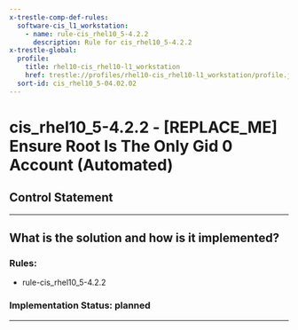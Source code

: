 ```yaml
---
x-trestle-comp-def-rules:
  software-cis_l1_workstation:
    - name: rule-cis_rhel10_5-4.2.2
      description: Rule for cis_rhel10_5-4.2.2
x-trestle-global:
  profile:
    title: rhel10-cis_rhel10-l1_workstation
    href: trestle://profiles/rhel10-cis_rhel10-l1_workstation/profile.json
  sort-id: cis_rhel10_5-04.02.02
---
```


# cis_rhel10_5-4.2.2 - \[REPLACE_ME\] Ensure Root Is The Only Gid 0 Account (Automated)

## Control Statement

______________________________________________________________________

## What is the solution and how is it implemented?

<!-- For implementation status enter one of: implemented, partial, planned, alternative, not-applicable -->

<!-- Note that the list of rules under ### Rules: is read-only and changes will not be captured after assembly to JSON -->

<!-- Add control implementation description here for control: cis_rhel10_5-4.2.2 -->

### Rules:

  - rule-cis_rhel10_5-4.2.2

### Implementation Status: planned

______________________________________________________________________
